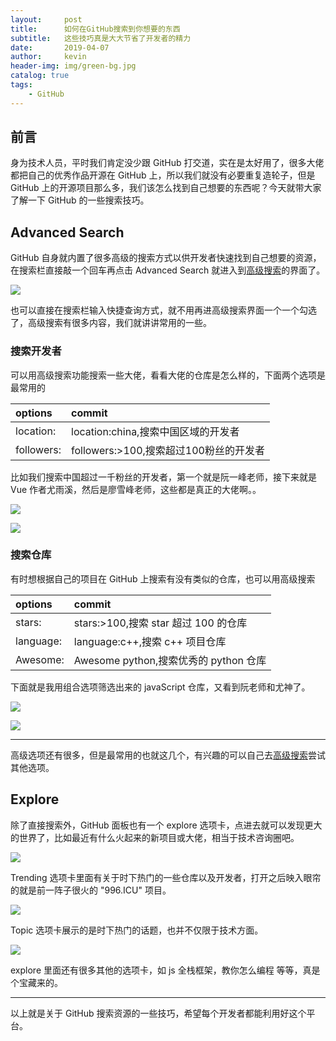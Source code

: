```yaml
---
layout:     post
title:      如何在GitHub搜索到你想要的东西
subtitle:   这些技巧真是大大节省了开发者的精力
date:       2019-04-07
author:     kevin
header-img: img/green-bg.jpg
catalog: true
tags:
    - GitHub
---
```


## 前言
身为技术人员，平时我们肯定没少跟 GitHub 打交道，实在是太好用了，很多大佬都把自己的优秀作品开源在 GitHub 上，所以我们就没有必要重复造轮子，但是 GitHub 上的开源项目那么多，我们该怎么找到自己想要的东西呢？今天就带大家了解一下 GitHub 的一些搜索技巧。

## Advanced Search

GitHub 自身就内置了很多高级的搜索方式以供开发者快速找到自己想要的资源，在搜索栏直接敲一个回车再点击 Advanced Search 就进入到[高级搜索](https://github.com/search/advanced)的界面了。

![](https://ww1.sinaimg.cn/large/007i4MEmgy1g1u5hzixfkj310q0jujtm.jpg)

也可以直接在搜索栏输入快捷查询方式，就不用再进高级搜索界面一个一个勾选了，高级搜索有很多内容，我们就讲讲常用的一些。

### 搜索开发者

可以用高级搜索功能搜索一些大佬，看看大佬的仓库是怎么样的，下面两个选项是最常用的

|options|commit|
| :-- | :-- |
|location:|location:china,搜索中国区域的开发者|
|followers:|followers:>100,搜索超过100粉丝的开发者|

比如我们搜索中国超过一千粉丝的开发者，第一个就是阮一峰老师，接下来就是 Vue 作者尤雨溪，然后是廖雪峰老师，这些都是真正的大佬啊。。

![](https://ww1.sinaimg.cn/large/007i4MEmgy1g1u61ht2cxj310l0csq3r.jpg)


![](https://pic.superbed.cn/item/5ca9ba603a213b0417d1ed92)

### 搜索仓库

有时想根据自己的项目在 GitHub 上搜索有没有类似的仓库，也可以用高级搜索

|options|commit|
| :-- | :-- |
|stars:|stars:>100,搜索 star 超过 100 的仓库|
|language:|language:c++,搜索 c++ 项目仓库|
|Awesome:|Awesome python,搜索优秀的 python 仓库|

下面就是我用组合选项筛选出来的 javaScript 仓库，又看到阮老师和尤神了。

![](https://ww1.sinaimg.cn/large/007i4MEmgy1g1u6nn8cwfj310k0cudgs.jpg)

![](https://ww1.sinaimg.cn/large/007i4MEmgy1g1u6pboecoj310g0f6tad.jpg)

---

高级选项还有很多，但是最常用的也就这几个，有兴趣的可以自己去[高级搜索](https://github.com/search/advanced)尝试其他选项。

## Explore

除了直接搜索外，GitHub 面板也有一个 explore 选项卡，点进去就可以发现更大的世界了，比如最近有什么火起来的新项目或大佬，相当于技术咨询圈吧。

![](https://ae01.alicdn.com/kf/HTB18E7QPSzqK1RjSZFpq6ykSXXaK.jpg)

Trending 选项卡里面有关于时下热门的一些仓库以及开发者，打开之后映入眼帘的就是前一阵子很火的 "996.ICU" 项目。

![](https://ae01.alicdn.com/kf/HTB1ATpNc13tHKVjSZSgq6x4QFXaP.jpg)

Topic 选项卡展示的是时下热门的话题，也并不仅限于技术方面。

![](https://ae01.alicdn.com/kf/HTB14eAVPMHqK1RjSZJnq6zNLpXa9.jpg)

explore 里面还有很多其他的选项卡，如 js 全栈框架，教你怎么编程 等等，真是个宝藏来的。

---

以上就是关于 GitHub 搜索资源的一些技巧，希望每个开发者都能利用好这个平台。